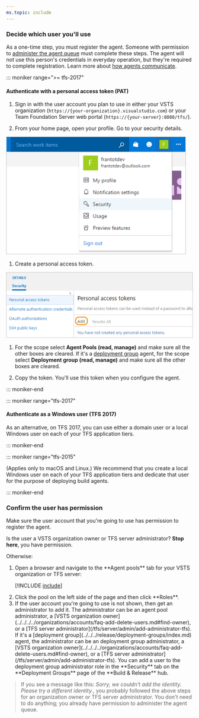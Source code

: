 ```yaml
---
ms.topic: include
---
```


### Decide which user you'll use

As a one-time step, you must register the agent. Someone with permission to
[administer the agent queue](../../../../organizations/security/about-security-roles.md?view=vsts#agent-queue-security-roles)
must complete these steps. The agent will not use this person's
credentials in everyday operation, but they're required to complete registration.
Learn more about [how agents communicate](../../agents.md#communication).

::: moniker range=">= tfs-2017"

#### Authenticate with a personal access token (PAT)

1. Sign in with the user account you plan to use in either your VSTS organization (```https://{your-organization}.visualstudio.com```)
or your Team Foundation Server web portal (```https://{your-server}:8080/tfs/```).

1.  From your home page, open your profile. Go to your security details.

 ![test](../../../../repos/git/_shared/_img/my-profile-team-services.png)

1. Create a personal access token.

 ![test](../../../../repos/git/_shared/_img/add-personal-access-token.png)

1. For the scope select **Agent Pools (read, manage)** and make sure all the other boxes are cleared.
   If it's a [deployment group](../../../release/deployment-groups/index.md) agent, for the scope select **Deployment group (read, manage)** and make sure all the other boxes are cleared.

1. Copy the token. You'll use this token when you configure the agent.

::: moniker-end

::: moniker range="tfs-2017"

#### Authenticate as a Windows user (TFS 2017)

As an alternative, on TFS 2017, you can use either a domain user or a
local Windows user on each of your TFS application tiers.

::: moniker-end

::: moniker range="tfs-2015"

(Applies only to macOS and Linux.)
We recommend that you create a local Windows user on each of your TFS application tiers and dedicate that user for the purpose of deploying build agents.

::: moniker-end

### Confirm the user has permission

Make sure the user account that you're going to use has permission to register the agent.

Is the user a VSTS organization owner or TFS server administrator? **Stop here**, you have permission.

Otherwise:

<ol>
<li>Open a browser and navigate to the **Agent pools** tab for your VSTS organization or TFS server:

[!INCLUDE [include](../../_shared/agent-pools-tab.md)]</li>

<li>Click the pool on the left side of the page and then click **Roles**.</li>

<li>If the user account you're going to use is not shown, then get an administrator to add it. The administrator can be an agent pool administrator, a [VSTS organization owner](../../../../organizations/accounts/faq-add-delete-users.md#find-owner), or a [TFS server administrator](/tfs/server/admin/add-administrator-tfs).
If it's a [deployment group](../../../release/deployment-groups/index.md) agent, the administrator can be an deployment group administrator, a [VSTS organization owner](../../../../organizations/accounts/faq-add-delete-users.md#find-owner), or a [TFS server administrator](/tfs/server/admin/add-administrator-tfs).
You can add a user to the deployment group administrator role in the **Security** tab on the **Deployment Groups** page of the **Build &amp; Release** hub.</li>
</ol>

> If you see a message like this: _Sorry, we couldn't add the identity. Please try a different identity._, you probably followed the above steps for an organization owner or TFS server administrator. You don't need to do anything; you already have permission to administer the agent queue.